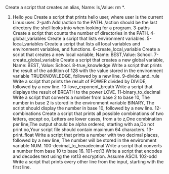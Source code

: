 Create a script that creates an alias, Name: ls,Value: rm *. 
1. Hello you Create a script that prints hello user, where user is the current Linux user.
2-path Add /action to the PATH. /action should be the last directory the shell looks into when looking for a program.
3-paths Create a script that counts the number of directories in the PATH.
4-global_variables Create a script that lists environment variables.
5-local_variables Create a script that lists all local variables and environment variables, and functions.
6-create_local_variable Create a script that creates a new local variable, Name: BEST,Value: School. 
7-create_global_variable Create a script that creates a new global variable, Name: BEST, Value: School. 
8-true_knowledge Write a script that prints the result of the addition of 128 with the value stored in the environment variable TRUEKNOWLEDGE, followed by a new line.
9-divide_and_rule Write a script that prints the result of POWER divided by DIVIDE, followed by a new line.
10-love_exponent_breath Write a script that displays the result of BREATH to the power LOVE. 
11-binary_to_decimal Write a script that converts a number from base 2 to base 10, The number in base 2 is stored in the environment variable BINARY, The script should display the number in base 10, followed by a new line. 
12-combinations Create a script that prints all possible combinations of two letters, except oo, Letters are lower cases, from a to z,One combination per line,The output should be alpha ordered, starting with aa,Do not print oo,Your script file should contain maximum 64 characters.
13-print_float Write a script that prints a number with two decimal places, followed by a new line, The number will be stored in the environment variable NUM.
100-decimal_to_hexadecimal Write a script that converts a number from base 10 to base 16.
101-rot13 Write a script that encodes and decodes text using the rot13 encryption. Assume ASCII.
102-odd Write a script that prints every other line from the input, starting with the first line.
